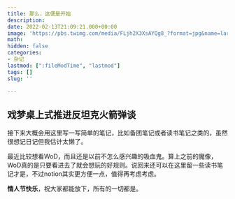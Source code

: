 ```yaml
---
title: 那么，这便是开始
description: 
date: 2022-02-13T21:09:21.000+00:00
image: 'https://pbs.twimg.com/media/FLjh2X3XsAYQg8_?format=jpg&name=large'
math: 
hidden: false
categories:
- 杂记
lastmod: [":fileModTime", "lastmod"]
tags: []
slug: ''

---
```

## 戏梦桌上式推进反坦克火箭弹谈

接下来大概会用这里写一写简单的笔记，比如备团笔记或者读书笔记之类的，虽然很想记日记但我估计太懒了。

最近比较想看WoD，而且还是以前不怎么感兴趣的吸血鬼。算上之前的魔像，WoD真的是只要看进去了就会想玩的好规则。说回来还可以在这里留一些读书笔记才是，不过notion其实更方便一点，值得再考虑考虑。

**情人节快乐**，祝大家都能放下，所有的一切都是。
